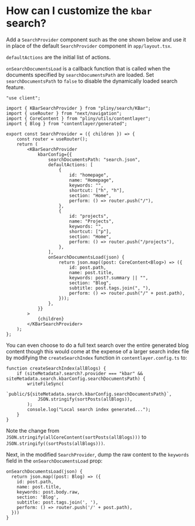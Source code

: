 # How can I customize the `kbar` search?

Add a `SearchProvider` component such as the one shown below and use it in place of the default `SearchProvider` component in `app/layout.tsx`.

`defaultActions` are the initial list of actions.

`onSearchDocumentsLoad` is a callback function that is called when the documents specified by `searchDocumentsPath` are loaded. Set `searchDocumentsPath` to `false` to disable the dynamically loaded search feature.

```tsx
"use client";

import { KBarSearchProvider } from "pliny/search/KBar";
import { useRouter } from "next/navigation";
import { CoreContent } from "pliny/utils/contentlayer";
import { Blog } from "contentlayer/generated";

export const SearchProvider = ({ children }) => {
	const router = useRouter();
	return (
		<KBarSearchProvider
			kbarConfig={{
				searchDocumentsPath: "search.json",
				defaultActions: [
					{
						id: "homepage",
						name: "Homepage",
						keywords: "",
						shortcut: ["h", "h"],
						section: "Home",
						perform: () => router.push("/"),
					},
					{
						id: "projects",
						name: "Projects",
						keywords: "",
						shortcut: ["p"],
						section: "Home",
						perform: () => router.push("/projects"),
					},
				],
				onSearchDocumentsLoad(json) {
					return json.map((post: CoreContent<Blog>) => ({
						id: post.path,
						name: post.title,
						keywords: post?.summary || "",
						section: "Blog",
						subtitle: post.tags.join(", "),
						perform: () => router.push("/" + post.path),
					}));
				},
			}}
		>
			{children}
		</KBarSearchProvider>
	);
};
```

You can even choose to do a full text search over the entire generated blog content though this would come at the expense of a larger search index file by modifying the `createSearchIndex` function in `contentlayer.config.ts` to:

```tsx
function createSearchIndex(allBlogs) {
	if (siteMetadata?.search?.provider === "kbar" && siteMetadata.search.kbarConfig.searchDocumentsPath) {
		writeFileSync(
			`public/${siteMetadata.search.kbarConfig.searchDocumentsPath}`,
			JSON.stringify(sortPosts(allBlogs)),
		);
		console.log("Local search index generated...");
	}
}
```

Note the change from `JSON.stringify(allCoreContent(sortPosts(allBlogs)))` to `JSON.stringify((sortPosts(allBlogs)))`.

Next, in the modified `SearchProvider`, dump the raw content to the `keywords` field in the `onSearchDocumentsLoad` prop:

```tsx
onSearchDocumentsLoad(json) {
  return json.map((post: Blog) => ({
    id: post.path,
    name: post.title,
    keywords: post.body.raw,
    section: 'Blog',
    subtitle: post.tags.join(', '),
    perform: () => router.push('/' + post.path),
  }))
}
```
